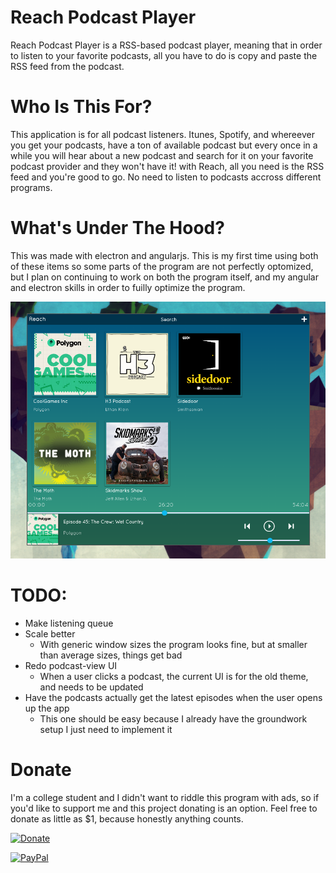 # Reach Podcast Player


Reach Podcast Player is a RSS-based podcast player, meaning that in order to listen to your favorite podcasts, all you have to do is copy and paste the RSS feed from the podcast.


# Who Is This For?

This application is for all podcast listeners. Itunes, Spotify, and whereever you get your podcasts, have a ton of available podcast but every once in a while you will hear about a new podcast and search for it on your favorite podcast provider and they won't have it! with Reach, all you need is the RSS feed and you're good to go. No need to listen to podcasts accross different programs.


# What's Under The Hood?

This was made with electron and angularjs. This is my first time using both of these items so some parts of the program are not perfectly optomized, but I plan on continuing to work on both the program itself, and my angular and electron skills in order to fuilly optimize the program.


![Main Window](/github-images/main-window.png)


# TODO:
* Make listening queue
* Scale better
  * With generic window sizes the program looks fine, but at smaller than average sizes, things get bad
* Redo podcast-view UI
  * When a user clicks a podcast, the current UI is for the old theme, and needs to be updated
* Have the podcasts actually get the latest episodes when the user opens up the app
  * This one should be easy because I already have the groundwork setup I just need to implement it




# Donate

I'm a college student and I didn't want to riddle this program with ads, so if you'd like to support me and this project donating is an option. Feel free to donate as little as $1, because honestly anything counts.

[![Donate](https://www.paypalobjects.com/en_US/i/btn/btn_donateCC_LG.gif)](https://www.paypal.com/cgi-bin/webscr?cmd=_s-xclick&hosted_button_id=KQZ6VEAGUQRGW)

[![PayPal](https://www.paypalobjects.com/en_US/i/scr/pixel.gif)](https://www.paypal.com/cgi-bin/webscr?cmd=_s-xclick&hosted_button_id=KQZ6VEAGUQRGW)
